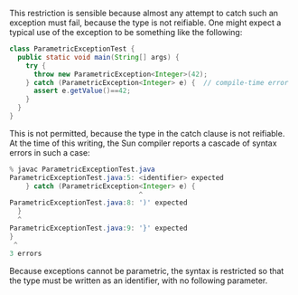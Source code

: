 This restriction is sensible because almost any attempt to catch such an exception must fail, because the type is not reifiable. One might expect a typical use of the exception to be something like the following:

```java
class ParametricExceptionTest {
  public static void main(String[] args) {
    try {
      throw new ParametricException<Integer>(42);
    } catch (ParametricException<Integer> e) {  // compile-time error
      assert e.getValue()==42;
    }
  }
}
```
This is not permitted, because the type in the catch clause is not reifiable. At the time of this writing, the Sun compiler reports a cascade of syntax errors in such a case:

```java
% javac ParametricExceptionTest.java
ParametricExceptionTest.java:5: <identifier> expected
    } catch (ParametricException<Integer> e) {
                                ^
ParametricExceptionTest.java:8: ')' expected
  }
  ^
ParametricExceptionTest.java:9: '}' expected
}
 ^
3 errors
```
Because exceptions cannot be parametric, the syntax is restricted so that the type must be written as an identifier, with no following parameter.